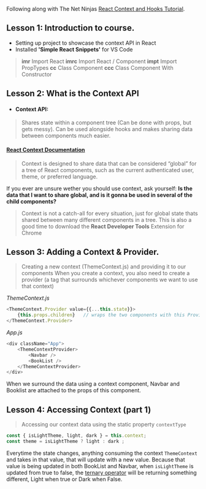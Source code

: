 Following along with The Net Ninjas [React Context and Hooks Tutorial](https://www.youtube.com/playlist?list=PL4cUxeGkcC9hNokByJilPg5g9m2APUePI).

## Lesson 1: Introduction to course.

* Setting up project to showcase the context API in React
* Installed **'Simple React Snippets'** for VS Code

> **imr**	    Import React
> **imrc**	    Import React / Component
> **impt**	    Import PropTypes
> **cc**	    Class Component
> **ccc**	    Class Component With Constructor

## Lesson 2: What is the Context API

* #### Context API:
> Shares state within a component tree (Can be done with props, but gets messy).
> Can be used alongside hooks and makes sharing data between components much easier.

#### [React Context Documentation](https://reactjs.org/docs/context.html)

> Context is designed to share data that can be considered “global” for a tree of React components, such as the current authenticated user, theme, or preferred language.

If you ever are unsure wether you should use context, ask yourself: **Is the data that I want to share global, and is it gonna be used in several of the child components?**

> Context is not a catch-all for every situation, just for global state thats shared between many different components in a tree.
> This is also a good time to download the **React Developer Tools** Extension for Chrome

## Lesson 3: Adding a Context & Provider.

> Creating a new context (ThemeContext.js) and providing it to our components
> When you create a context, you also need to create a provider (a tag that surrounds whichever components we want to use that context)

*ThemeContext.js*
```javascript
<ThemeContext.Provider value={{...this.state}}>
    {this.props.children}   // wraps the two components with this Provider
</ThemeContext.Provider>
```

*App.js*
```javascript
<div className="App">
    <ThemeContextProvider>
        <Navbar />
        <BookList />
    </ThemeContextProvider>
</div>
```
When we surround the data using a context component, Navbar and Booklist are attached to the props of this component.

## Lesson 4: Accessing Context (part 1)
> Accessing our context data using the static property ```contextType```

```javascript
const { isLightTheme, light, dark } = this.context;
const theme = isLightTheme ? light : dark ;
```
Everytime the state changes, anything consuming the context ```ThemeContext``` and takes in that value, that will update with a new value. Because that value is being updated in both BookList and Navbar, when ```isLightTheme``` is updated from true to false, the [ternary operator](https://developer.mozilla.org/en-US/docs/Web/JavaScript/Reference/Operators/Conditional_Operator) will be returning something different, Light when true or Dark when False.